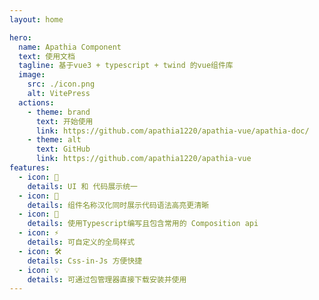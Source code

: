 ```yaml
---
layout: home

hero:
  name: Apathia Component
  text: 使用文档
  tagline: 基于vue3 + typescript + twind 的vue组件库
  image:
    src: ./icon.png
    alt: VitePress
  actions:
    - theme: brand
      text: 开始使用
      link: https://github.com/apathia1220/apathia-vue/apathia-doc/
    - theme: alt
      text: GitHub
      link: https://github.com/apathia1220/apathia-vue
features:
  - icon: 🎉
    details: UI 和 代码展示统一
  - icon: 📖
    details: 组件名称汉化同时展示代码语法高亮更清晰
  - icon: 🔎
    details: 使用Typescript编写且包含常用的 Composition api
  - icon: ⚡️
    details: 可自定义的全局样式
  - icon: 🛠️
    details: Css-in-Js 方便快捷
  - icon: 💡
    details: 可通过包管理器直接下载安装并使用
---
```

